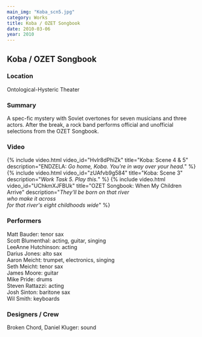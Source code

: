 ```yaml
---
main_img: "Koba_scn5.jpg"
category: Works
title: Koba / OZET Songbook
date: 2010-03-06
year: 2010
---
```

## Koba / OZET Songbook

### Location

Ontological-Hysteric Theater

### Summary

A spec-fic mystery with Soviet overtones for seven musicians and three actors. After the break, a rock band performs official and unofficial selections from the OZET Songbook.

### Video

{% include video.html video_id="Hvlr8dPhiZk" title="Koba: Scene 4 & 5" description="ENDZELA: <em>Go home, Koba.  You're in way over your head.</em>" %}
{% include video.html video_id="zUAfvb9g584" title="Koba: Scene 3" description="<em>Work Task 5. Play this.</em>" %}
{% include video.html video_id="UChkmXJFBUk" title="OZET Songbook: When My Children Arrive" description="<em>They'll be born on that river<br>who make it across<br>for that river's eight childhoods wide</em>" %}


### Performers

Matt Bauder: tenor sax<br>
Scott Blumenthal: acting, guitar, singing<br>
LeeAnne Hutchinson: acting<br>
Darius Jones: alto sax<br>
Aaron Meicht: trumpet, electronics, singing<br>
Seth Meicht: tenor sax<br>
James Moore: guitar<br>
Mike Pride: drums<br>
Steven Rattazzi: acting<br>
Josh Sinton: baritone sax<br>
Wil Smith: keyboards<br>

### Designers / Crew

Broken Chord, Daniel Kluger: sound



